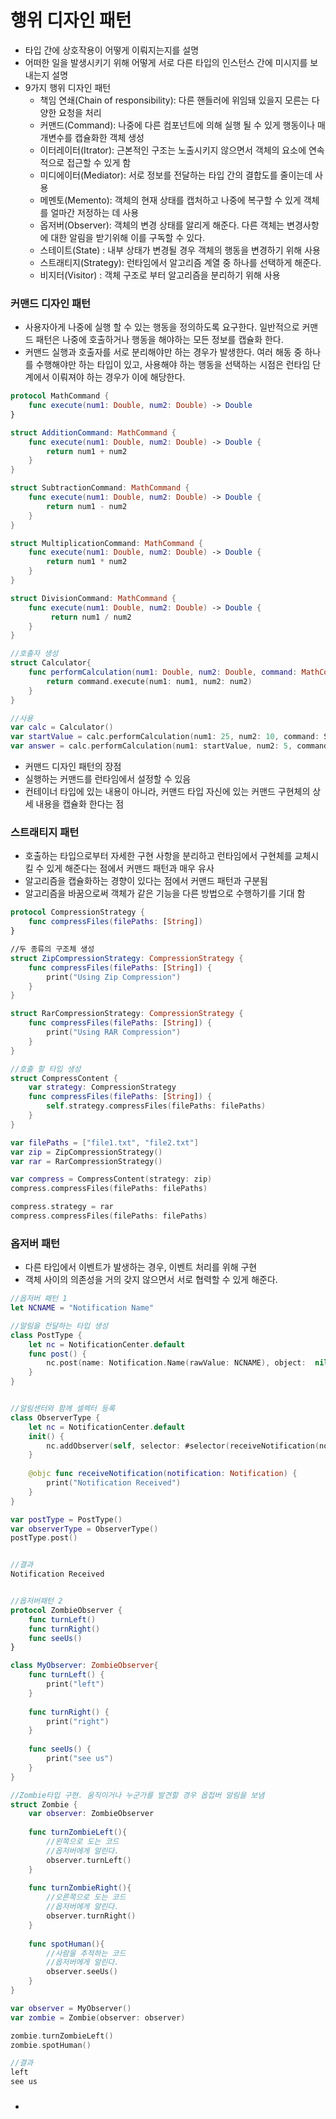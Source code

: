 # 행위 디자인 패턴

- 타입 간에 상호작용이 어떻게 이뤄지는지를 설명
- 어떠한 일을 발생시키기 위해 어떻게 서로 다른 타입의 인스턴스 간에 미시지를 보내는지 설명
- 9가지 행위 디자인 패턴
  - 책임 연쇄(Chain of responsibility): 다른 핸들러에 위임돼 있을지 모른는 다양한 요청을 처리
  - 커맨드(Command): 나중에 다른 컴포넌트에 의해 실행 될 수 있게 행동이나 매개변수를 캡슐화한 객체 생성
  - 이터레이터(Itrator): 근본적인 구조는 노출시키지 않으면서 객체의 요소에 연속적으로 접근할 수 있게 함
  - 미디에이터(Mediator): 서로 정보를 전달하는 타입 간의 결합도를 줄이는데 사용
  - 메멘토(Memento): 객체의 현재 상태를 캡처하고 나중에 복구할 수 있게 객체를 얼마간 저정하는 데 사용
  - 옵저버(Observer): 객체의 변경 상태를 알리게 해준다. 다른 객체는 변경사항에 대한 알림을 받기위해 이를 구독할 수 있다.
  - 스테이트(State) : 내부 상태가 변경될 경우 객체의 행동을 변경하기 위해 사용
  - 스트래티지(Strategy): 런타임에서 알고리즘 계열 중 하나를 선택하게 해준다.
  - 비지터(Visitor) : 객체 구조로 부터 알고리즘을 분리하기 위해 사용

### 커맨드 디자인 패턴

- 사용자아게 나중에 실행 할 수 있는 행동을 정의하도록 요구한다. 일반적으로 커맨드 패턴은 나중에 호출하거나 행동을 해야하는 모든 정보를 캡슐화 한다.
- 커맨드 실행과 호출자를 서로 분리해야만 하는 경우가 발생한다. 여러 해동 중 하나를 수행해야만 하는 타입이 있고, 사용해야 하는 행동을 선택하는 시점은 런타임 단계에서 이뤄져야 하는 경우가 이에 해당한다.

```swift
protocol MathCommand {
    func execute(num1: Double, num2: Double) -> Double
}

struct AdditionCommand: MathCommand {
    func execute(num1: Double, num2: Double) -> Double {
        return num1 + num2
    }
}

struct SubtractionCommand: MathCommand {
    func execute(num1: Double, num2: Double) -> Double {
        return num1 - num2
    }
}

struct MultiplicationCommand: MathCommand {
    func execute(num1: Double, num2: Double) -> Double {
        return num1 * num2
    }
}

struct DivisionCommand: MathCommand {
    func execute(num1: Double, num2: Double) -> Double {
         return num1 / num2
    }
}

//호출자 생성
struct Calculator{
    func performCalculation(num1: Double, num2: Double, command: MathCommand) -> Double {
        return command.execute(num1: num1, num2: num2)
    }
}

//사용
var calc = Calculator()
var startValue = calc.performCalculation(num1: 25, num2: 10, command: SubtractionCommand())
var answer = calc.performCalculation(num1: startValue, num2: 5, command: MultiplicationCommand())

```

-  커맨드 디자인 패턴의 장점
  - 실행하는 커맨드를 런타임에서 설정할 수 있음
  - 컨테이너 타입에 있는 내용이 아니라, 커맨드 타입 자신에 있는 커맨드 구현체의 상세 내용을 캡슐화 한다는 점



### 스트래티지 패턴

- 호출하는 타입으로부터 자세한 구현 사항을 분리하고 런타임에서 구현체를 교체시킬 수 있게 해준다는 점에서 커맨드 패턴과 매우 유사
- 알고리즘을 캡슐화하는 경향이 있다는 점에서 커맨드 패턴과 구분됨
- 알고리즘을 바꿈으로써 객체가 같은 기능을 다른 방법으로 수행하기를 기대 함

```swift
protocol CompressionStrategy {
    func compressFiles(filePaths: [String])
}

//두 종류의 구조체 생성
struct ZipCompressionStrategy: CompressionStrategy {
    func compressFiles(filePaths: [String]) {
        print("Using Zip Compression")
    }
}

struct RarCompressionStrategy: CompressionStrategy {
    func compressFiles(filePaths: [String]) {
        print("Using RAR Compression")
    }
}

//호출 할 타입 생성
struct CompressContent {
    var strategy: CompressionStrategy
    func compressFiles(filePaths: [String]) {
        self.strategy.compressFiles(filePaths: filePaths)
    }
}

var filePaths = ["file1.txt", "file2.txt"]
var zip = ZipCompressionStrategy()
var rar = RarCompressionStrategy()

var compress = CompressContent(strategy: zip)
compress.compressFiles(filePaths: filePaths)

compress.strategy = rar
compress.compressFiles(filePaths: filePaths)

```



### 옵저버 패턴

- 다른 타입에서 이벤트가 발생하는 경우, 이벤트 처리를 위해 구현
- 객체 사이의 의존성을 거의 갖지 않으면서 서로 협력할 수 있게 해준다.

```swift
//옵저버 패턴 1
let NCNAME = "Notification Name"

//알림을 전달하는 타입 생성
class PostType {
    let nc = NotificationCenter.default
    func post() {
        nc.post(name: Notification.Name(rawValue: NCNAME), object:  nil)
    }
}


//알림센터와 함께 셀렉터 등록
class ObserverType {
    let nc = NotificationCenter.default
    init() {
        nc.addObserver(self, selector: #selector(receiveNotification(notification:)), name: Notification.Name(rawValue: NCNAME), object: nil)
    }
    
    @objc func receiveNotification(notification: Notification) {
        print("Notification Received")
    }
}

var postType = PostType()
var observerType = ObserverType()
postType.post()


//결과
Notification Received


//옵저버패턴 2
protocol ZombieObserver {
    func turnLeft()
    func turnRight()
    func seeUs()
}

class MyObserver: ZombieObserver{
    func turnLeft() {
        print("left")
    }
    
    func turnRight() {
        print("right")
    }
    
    func seeUs() {
        print("see us")
    }
}

//Zombie타입 구현. 움직이거나 누군가를 발견할 경우 옵접버 알림을 보냄
struct Zombie {
    var observer: ZombieObserver
    
    func turnZombieLeft(){
        //왼쪽으로 도는 코드
        //옵저버에게 알린다.
        observer.turnLeft()
    }
    
    func turnZombieRight(){
        //오른쪽으로 도는 코드
        //옵저버에게 알린다.
        observer.turnRight()
    }
    
    func spotHuman(){
        //사람을 추적하는 코드
        //옵저버에게 알린다.
        observer.seeUs()
    }
}

var observer = MyObserver()
var zombie = Zombie(observer: observer)

zombie.turnZombieLeft()
zombie.spotHuman()

//결과
left
see us
```



- ### 